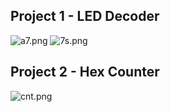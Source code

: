 ## Project 1 - LED Decoder

![a7.png](https://github.com/kevinwlu/dsd/blob/master/Nexys-A7/Lab-1/a7.png)
![7s.png](https://github.com/kevinwlu/dsd/blob/master/Nexys-A7/Lab-1/7s.png)


## Project 2 - Hex Counter


![cnt.png](https://github.com/kevinwlu/dsd/blob/master/Nexys-A7/Lab-1/cnt.png)
